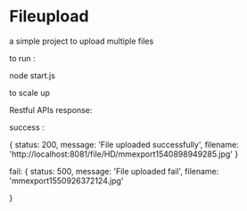 # Fileupload
a simple project to upload multiple files

to run :

node start.js

to scale up 

Restful APIs response:

success :

{
  status: 200,
  message: 'File uploaded successfully',
  filename: 'http://localhost:8081/file/HD/mmexport1540898949285.jpg'
}


fail:
{
  status: 500,
  message: 'File uploaded fail',
  filename: 'mmexport1550926372124.jpg'
                        
 }
